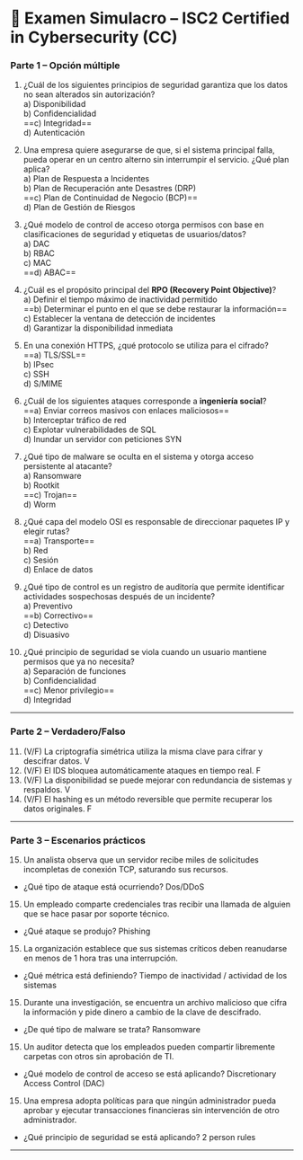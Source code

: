 
# 📝 Examen Simulacro – ISC2 Certified in Cybersecurity (CC)

### Parte 1 – Opción múltiple

1. ¿Cuál de los siguientes principios de seguridad garantiza que los datos no sean alterados sin autorización?  
    a) Disponibilidad  
    b) Confidencialidad  
    ==c) Integridad==  
    d) Autenticación
    
2. Una empresa quiere asegurarse de que, si el sistema principal falla, pueda operar en un centro alterno sin interrumpir el servicio. ¿Qué plan aplica?  
    a) Plan de Respuesta a Incidentes  
    b) Plan de Recuperación ante Desastres (DRP)  
    ==c) Plan de Continuidad de Negocio (BCP)==  
    d) Plan de Gestión de Riesgos
    
3. ¿Qué modelo de control de acceso otorga permisos con base en clasificaciones de seguridad y etiquetas de usuarios/datos?  
    a) DAC  
    b) RBAC  
    c) MAC  
    ==d) ABAC==
    
4. ¿Cuál es el propósito principal del **RPO (Recovery Point Objective)**?  
    a) Definir el tiempo máximo de inactividad permitido  
    ==b) Determinar el punto en el que se debe restaurar la información==  
    c) Establecer la ventana de detección de incidentes  
    d) Garantizar la disponibilidad inmediata
    
5. En una conexión HTTPS, ¿qué protocolo se utiliza para el cifrado?  
    ==a) TLS/SSL==  
    b) IPsec  
    c) SSH  
    d) S/MIME
    
6. ¿Cuál de los siguientes ataques corresponde a **ingeniería social**?  
    ==a) Enviar correos masivos con enlaces maliciosos==  
    b) Interceptar tráfico de red  
    c) Explotar vulnerabilidades de SQL  
    d) Inundar un servidor con peticiones SYN
    
7. ¿Qué tipo de malware se oculta en el sistema y otorga acceso persistente al atacante?  
    a) Ransomware  
    b) Rootkit  
    ==c) Trojan==  
    d) Worm
    
8. ¿Qué capa del modelo OSI es responsable de direccionar paquetes IP y elegir rutas?  
    ==a) Transporte==  
    b) Red  
    c) Sesión  
    d) Enlace de datos
    
9. ¿Qué tipo de control es un registro de auditoría que permite identificar actividades sospechosas después de un incidente?  
    a) Preventivo  
    ==b) Correctivo==  
    c) Detectivo  
    d) Disuasivo
    
10. ¿Qué principio de seguridad se viola cuando un usuario mantiene permisos que ya no necesita?  
    a) Separación de funciones  
    b) Confidencialidad  
    ==c) Menor privilegio==  
    d) Integridad
    

---

### Parte 2 – Verdadero/Falso

11. (V/F) La criptografía simétrica utiliza la misma clave para cifrar y descifrar datos.
    V
12. (V/F) El IDS bloquea automáticamente ataques en tiempo real.
    F
13. (V/F) La disponibilidad se puede mejorar con redundancia de sistemas y respaldos.
    V
14. (V/F) El hashing es un método reversible que permite recuperar los datos originales.
    F

---

### Parte 3 – Escenarios prácticos

15. Un analista observa que un servidor recibe miles de solicitudes incompletas de conexión TCP, saturando sus recursos.
- ¿Qué tipo de ataque está ocurriendo?
    Dos/DDoS

15. Un empleado comparte credenciales tras recibir una llamada de alguien que se hace pasar por soporte técnico.
- ¿Qué ataque se produjo?
    Phishing

15. La organización establece que sus sistemas críticos deben reanudarse en menos de 1 hora tras una interrupción.
- ¿Qué métrica está definiendo?
    Tiempo de inactividad / actividad de los sistemas

15. Durante una investigación, se encuentra un archivo malicioso que cifra la información y pide dinero a cambio de la clave de descifrado.
- ¿De qué tipo de malware se trata?
    Ransomware

15. Un auditor detecta que los empleados pueden compartir libremente carpetas con otros sin aprobación de TI.
- ¿Qué modelo de control de acceso se está aplicando?
    Discretionary Access Control (DAC)

15. Una empresa adopta políticas para que ningún administrador pueda aprobar y ejecutar transacciones financieras sin intervención de otro administrador.
- ¿Qué principio de seguridad se está aplicando?
    2 person rules

---
